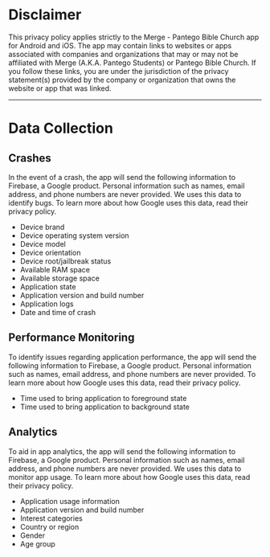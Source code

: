 # Disclaimer

This privacy policy applies strictly to the Merge - Pantego Bible Church app for Android and iOS. The app may contain links to websites or apps associated with companies and organizations that may or may not be affiliated with Merge (A.K.A. Pantego Students) or Pantego Bible Church. If you follow these links, you are under the jurisdiction of the privacy statement(s) provided by the company or organization that owns the website or app that was linked.

---

# Data Collection

## Crashes

In the event of a crash, the app will send the following information to Firebase, a Google product. Personal information such as names, email address, and phone numbers are never provided. We uses this data to identify bugs. To learn more about how Google uses this data, read their privacy policy.

- Device brand
- Device operating system version
- Device model
- Device orientation
- Device root/jailbreak status
- Available RAM space
- Available storage space
- Application state
- Application version and build number
- Application logs
- Date and time of crash


## Performance Monitoring

To identify issues regarding application performance, the app will send the following information to Firebase, a Google product. Personal information such as names, email address, and phone numbers are never provided. To learn more about how Google uses this data, read their privacy policy.

- Time used to bring application to foreground state
- Time used to bring application to background state

## Analytics

To aid in app analytics, the app will send the following information to Firebase, a Google product. Personal information such as names, email address, and phone numbers are never provided. We uses this data to monitor app usage. To learn more about how Google uses this data, read their privacy policy.

- Application usage information
- Application version and build number
- Interest categories
- Country or region
- Gender
- Age group
